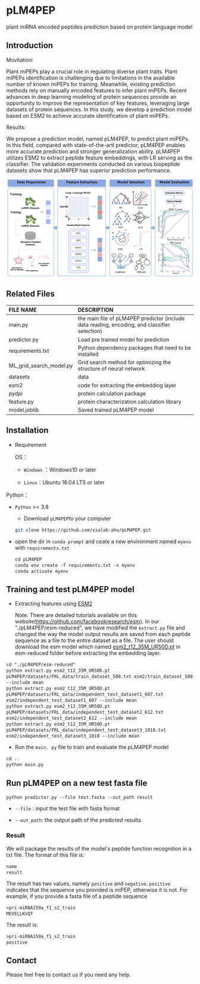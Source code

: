 # pLM4PEP

plant miRNA encoded peptides prediction based on protein language model

## Introduction

Movitation:

Plant miPEPs play a crucial role in regulating diverse plant traits. Plant miPEPs identification is challenging due to limitations in the available number of known miPEPs for training. Meanwhile, existing prediction methods rely on manually encoded features to infer plant miPEPs. Recent advances in deep learning modeling of protein sequences provide an opportunity to improve the representation of key features, leveraging large datasets of protein sequences. In this study, we develop a prediction model based on ESM2 to achieve accurate identification of plant miPEPs.

Results:

We propose a prediction model, named pLM4PEP, to predict plant miPEPs. In this field, compared with state-of-the-artl predictor,  pLM4PEP enables more accurate prediction and stronger generalization ability. pLM4PEP utilizes ESM2 to extract peptide feature embeddings, with LR serving as the classifier. The validation experiments conducted on various biopeptide datasets show that pLM4PEP has superior prediction performance.

![draft](./figure/framework.png)

## Related Files

| FILE NAME               | DESCRIPTION                                                                                   |
|:----------------------- |:--------------------------------------------------------------------------------------------- |
| main.py                 | the main file of pLM4PEP predictor (include data reading, encoding, and classifier selection) |
| predictor.py            | Load pre trained model for prediction                                                         |
| requirements.txt        | Python dependency packages that need to be installed                                          |
| ML_grid_search_model.py | Grid search method for optimizing the structure of neural network                             |
| datasets                | data                                                                                          |
| esm2                    | code for extracting the embedding layer                                                       |
| pydpi                   | protein calculation package                                                                   |
| feature.py              | protein characterization calculation library                                                  |
| model.joblib            | Saved trained pLM4PEP model                                                                   |

## Installation

- Requirement
  
  OS：
  
  - `Windows` ：Windows10 or later
  
  - `Linux`：Ubuntu 16.04 LTS or later

Python：

- `Python` >= 3.8
  
  - Download `pLM4PEP`to your computer
  
  ```bash
  git clone https://github.com/xialab-ahu/pLM4PEP.git
  ```

- open the dir in `conda prompt` and ceate a new environment named `myenv` with `requirements.txt`
  
  ```
  cd pLM4PEP
  conda env create -f requirements.txt -n myenv
  conda activate myenv
  ```


## Training and test pLM4PEP model
- Extracting features using [ESM2](https://github.com/facebookresearch/esm)
  
    Note: There are detailed tutorials available on this website(https://github.com/facebookresearch/esm). In our "./pLM4PEP/esm-reduced", we have modified the `extract.py` file and changed the way the model output results are saved from each peptide sequence as a file to the entire dataset as a file. The user should download the esm model which named [esm2_t12_35M_UR50D.pt](https://dl.fbaipublicfiles.com/fair-esm/models/esm2_t12_35M_UR50D.pt) in esm-reduced folder before extracting the embedding layer.
```shell
cd "./pLM4PEP/esm-reduced"
python extract.py esm2_t12_35M_UR50D.pt pLM4PEP/datasets/FRL_data/train_dataset_500.txt esm2/train_dataset_500 --include mean
python extract.py esm2_t12_35M_UR50D.pt pLM4PEP/datasets/FRL_data/independent_test_dataset1_607.txt esm2/independent_test_dataset1_607 --include mean
python extract.py esm2_t12_35M_UR50D.pt pLM4PEP/datasets/FRL_data/independent_test_dataset2_612.txt esm2/independent_test_dataset2_612 --include mean
python extract.py esm2_t12_35M_UR50D.pt pLM4PEP/datasets/FRL_data/independent_test_dataset3_1018.txt esm2/independent_test_dataset3_1018 --include mean
```
- Run the `main. py` file to train and evaluate the pLM4PEP model
```shell
cd ..
python main.py
```

## Run pLM4PEP on a new test fasta file
```shell
python predictor.py --file test.fasta --out_path result
```

- `--file` : input the test file with fasta format

- `--out_path`: the output path of the predicted results
### Result
We will package the results of the model's peptide function recognition in a txt file. The format of this file is:
```
name
result
```
The result has two values, namely `positive` and `negative`. `positive` indicates that the sequence you provided is miPEP, otherwise it is not. For example, if you provide a fasta file of a peptide sequence
```
>pri-miRNA159a_f1_s2_train
MEVELLKVQT
```
The result is:
```
>pri-miRNA159a_f1_s2_train
positive
```
## Contact

Please feel free to contact us if you need any help.
